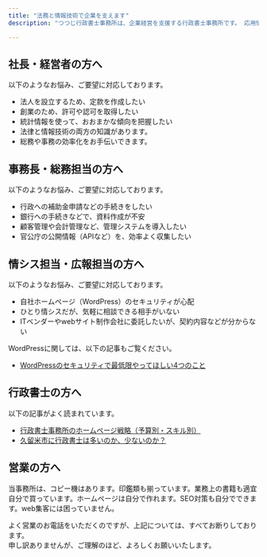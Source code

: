 ```yaml
---
title: "法務と情報技術で企業を支えます"
description: "つつじ行政書士事務所は、企業経営を支援する行政書士事務所です。 応用情報技術者でもありますので、IT関係のご相談にも応じます。"

---
```


## 社長・経営者の方へ

以下のようなお悩み、ご要望に対応しております。

- 法人を設立するため、定款を作成したい
- 創業のため、許可や認可を取得したい
- 統計情報を使って、おおまかな傾向を把握したい
- 法律と情報技術の両方の知識があります。
- 総務や事務の効率化をお手伝いできます。

## 事務長・総務担当の方へ

以下のようなお悩み、ご要望に対応しております。

- 行政への補助金申請などの手続きをしたい
- 銀行への手続きなどで、資料作成が不安
- 顧客管理や会計管理など、管理システムを導入したい
- 官公庁の公開情報（APIなど）を、効率よく収集したい

## 情シス担当・広報担当の方へ

以下のようなお悩み、ご要望に対応しております。

- 自社ホームページ（WordPress）のセキュリティが心配
- ひとり情シスだが、気軽に相談できる相手がいない
- ITベンダーやwebサイト制作会社に委託したいが、契約内容などが分からない

WordPressに関しては、以下の記事もご覧ください。

- [WordPressのセキュリティで最低限やってほしい4つのこと](/archives/150.html)

## 行政書士の方へ

以下の記事がよく読まれています。

- [行政書士事務所のホームページ戦略（予算別・スキル別）](/archives/283.html)
- [久留米市に行政書士は多いのか、少ないのか？](/archives/74.html)

## 営業の方へ

当事務所は、コピー機はあります。印鑑類も揃っています。業務上の書籍も適宜自分で買っています。ホームページは自分で作れます。SEO対策も自分でできます。web集客には困っていません。

よく営業のお電話をいただくのですが、上記については、すべてお断りしております。  
申し訳ありませんが、ご理解のほど、よろしくお願いいたします。


